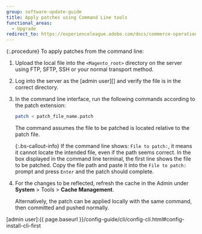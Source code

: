 ```yaml
---
group: software-update-guide
title: Apply patches using Command Line tools
functional_areas:
  - Upgrade
redirect_to: https://experienceleague.adobe.com/docs/commerce-operations/upgrade-guide/patches/apply.html
---
```


{:.procedure}
To apply patches from the command line:

1. Upload the local file into the `<Magento_root>` directory on the server using FTP, SFTP, SSH or your normal transport method.
1. Log into the server as the [admin user][] and verify the file is in the correct directory.
1. In the command line interface, run the following commands according to the patch extension:

   ```bash
   patch < patch_file_name.patch
   ```

   The command assumes the file to be patched is located relative to the patch file.

    {:.bs-callout-info}
   If the command line shows: `File to patch:`, it means it cannot locate the intended file, even if the path seems correct. In the box displayed in the command line terminal, the first line shows the file to be patched. Copy the file path and paste it into the `File to patch:` prompt and press `Enter` and the patch should complete.

1. For the changes to be reflected, refresh the cache in the Admin under **System** > Tools > **Cache Management**.

   Alternatively, the patch can be applied locally with the same command, then committed and pushed normally.

<!-- Link Definitions -->

[admin user]:{{ page.baseurl }}/config-guide/cli/config-cli.html#config-install-cli-first
